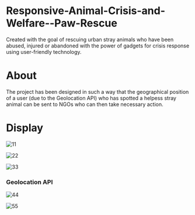 # Responsive-Animal-Crisis-and-Welfare--Paw-Rescue
Created with the goal of rescuing urban stray animals who have been abused, injured or abandoned with the power of gadgets for crisis response using user-friendly technology.

# About
The project has been designed in such a way that the geographical position of a user (due to the Geolocation API) who has spotted a helpess stray animal can be sent to NGOs who can then take necessary action. 

# Display
![11](https://user-images.githubusercontent.com/73905298/127763151-832f2536-58f2-4b16-81fb-5d36dbc5eb26.jpeg)

![22](https://user-images.githubusercontent.com/73905298/127763157-f26382bc-a609-433c-85d7-54cdfc579ea1.jpeg)

![33](https://user-images.githubusercontent.com/73905298/127763164-6e6f08ea-2a77-4215-afca-406d74ae093c.jpeg)

### Geolocation API 
![44](https://user-images.githubusercontent.com/73905298/127763165-25eaef19-093c-4a56-9cd0-696033c3020a.jpeg)

![55](https://user-images.githubusercontent.com/73905298/127763167-1a9c681e-acdd-41cd-a9db-9765e77eae9c.jpeg)


